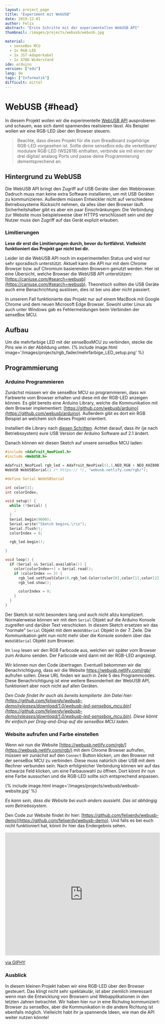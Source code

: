 ```yaml
---
layout: project_page
title: "Experiment mit WebUSB"
date: 2019-12-01
author: Felix
abstract: "Erste Schritte mit der experimentellen WebUSB API"
thumbnail: /images/projects/webusb/webusb.jpg

material:
  - senseBox MCU
  - 1x RGB-LED
  - 1x JST-Adaperkabel
  - 1x 470Ω Widerstand
ide: arduino
version: ["edu"]
lang: de
tags: ["Informatik"]
difficult: mittel
---
```


# WebUSB {#head}

In diesem Projekt wollen wir die experimentelle [WebUSB API](https://developers.google.com/web/updates/2016/03/access-usb-devices-on-the-web) ausprobieren und schauen, was sich damit spannendes realisieren lässt. Als Beispiel wollen wir eine RGB-LED über den Browser steuern.

>Beachte, dass dieses Projekt für die zum Breadboard zugehörige RGB-LED vorgesehen ist. Sollte deine senseBox:edu die verkettbare/ modulare RGB-LED (WS2818) enthalten, verbinde sie mit einen der drei digital/ analaog Ports und passe deine Programmierung dementsprechend an.

## Hintergrund zu WebUSB

Die WebUSB API bringt den Zugriff auf USB Geräte über den Webbrowser. Dadruch muss man keine extra Software installieren, um mit USB Geräten zu kommunizieren. Außerdem müssen Entwickler nicht auf verschiedene Betriebssysteme Rücksicht nehmen, da alles über den Browser läuft. Sicherheitshalber gibt es aber ein paar Einschränkungen: Die Verbindung zur Website muss beispielsweise über HTTPS verschlüsselt sein und der Nutzer muss den Zugriff auf das Gerät explizit erlauben.

### Limitierungen

<b>Lese dir erst die Limitierungen durch, bevor du fortfährst. Vielleicht funktioniert das Projekt gar nicht bei dir.</b>

Leider ist die WebUSB API noch im experimentellen Status und wird nur sehr sporadisch unterstützt. Aktuell kann die API nur mit dem Chrome Browser bzw. auf Chromium basierenden Browsern genutzt werden. Hier ist eine Übersicht, welche Browser die WebUSB API unterstützen: [https://caniuse.com/#search=webusb](https://caniuse.com/#search=webusb). Theoretisch sollten die USB Geräte auch eine Benachrichtung auslösen, dies ist bei uns aber nicht passiert.

In unserem Fall funktionierte das Projekt nur auf einem MacBook mit Google Chrome und dem neuen Microsoft Edge Browser. Sowohl unter Linux als auch unter Windows gab es Fehlermeldungen beim Verbinden der senseBox MCU.

## Aufbau

Um die mehrfarbige LED mit der senseBoxMCU zu verbinden, stecke die Pins wie in der Abbildung unten.
{% include image.html image='/images/projects/rgb_fader/mehrfarbige_LED_setup.png' %}

## Programmierung

### Arduino Programmieren

Zunächst müssen wir die senseBox MCU so programmieren, dass wir Farbwerte vom Browser erhalten und diese mit der RGB-LED anzeigen können. Es gibt bereits eine Arduino Library, welche die Kommunikation mit dem Browser implementiert: [https://github.com/webusb/arduino](https://github.com/webusb/arduino). Außerdem gibt es dort ein RGB Beispiel an welchem sich dieses Projekt orientiert.

Installiert die Library nach [diesen Schritten](https://github.com/webusb/arduino#getting-started). Achtet darauf, dass ihr (je nach Betriebssystem) eure USB Version der Arduino Software auf 2.1 ändert.

Danach können wir diesen Sketch auf unsere senseBox MCU laden:

```c
#include <Adafruit_NeoPixel.h>
#include <WebUSB.h>

Adafruit_NeoPixel rgb_led = Adafruit_NeoPixel(1,1,NEO_RGB + NEO_KHZ800);
WebUSB WebUSBSerial(1 /* https:// */, "webusb.netlify.com/rgb/");

#define Serial WebUSBSerial

int color[3];
int colorIndex;

void setup() {
  while (!Serial) {
    ;
  }
  Serial.begin(9600);
  Serial.write("Sketch begins.\r\n");
  Serial.flush();
  colorIndex = 0;

  rgb_led.begin();

}

void loop() {
  if (Serial && Serial.available()) {
    color[colorIndex++] = Serial.read();
    if (colorIndex == 3) {
      rgb_led.setPixelColor(0,rgb_led.Color(color[0],color[1],color[2]));
      rgb_led.show();

      colorIndex = 0;
    }
  }
}
```

Der Sketch ist nicht besonders lang und auch nicht allzu kompliziert. Normalerweise können wir mit dem `Serial` Objekt auf die Arduino Konsole zugreifen und darüber Text verschicken. In diesem Sketch ersetzen wir das "normale" `Serial` Objekt mit dem `WebUSBSerial` Objekt in der 7. Zeile. Die Kommunikation geht nun nicht mehr über die Konsole sondern über das `WebUSBSerial` Objekt zum Browser.

Im `loop` lesen wir den RGB Farbcode aus, welchen wir später vom Browser zum Arduino senden. Der Farbcode wird dann mit der RGB-LED angezeigt.

Wir können nun den Code übertragen. Eventuell bekommen wir die Benachrichtigung, dass wir die Website https://webusb.netlify.com/rgb/ aufrufen sollen. Diese URL finden wir auch in Zeile 5 des Programmcodes. Diese Benachrichtigung ist eine weitere Besonderheit der WebUSB API, funktioniert aber noch nicht auf allen Geräten.

<i>Den Code findet Ihr auch als bereits kompilierte .bin Datei hier: [https://github.com/felixerdy/webusb-demo/releases/download/1.0/webusb-led-sensebox_mcu.bin](https://github.com/felixerdy/webusb-demo/releases/download/1.0/webusb-led-sensebox_mcu.bin). Diese könnt Ihr einfach per Drag-and-Drop auf die senseBox MCU laden.</i>

### Website aufrufen und Farbe einstellen

Wenn wir nun die Website [https://webusb.netlify.com/rgb/](https://webusb.netlify.com/rgb/) mit dem Chrome Browser aufrufen, müssen wir zunächst auf den `Connect` Button klicken, um den Browser mit der senseBox MCU zu verbinden. Diese muss natürlich über USB mit dem Rechner verbunden sein. Nach erfolgreicher Verbindung können wir auf das schwarze Feld klicken, um eine Farbauswahl zu öffnen. Dort könnt ihr nun eine Farbe aussuchen und die RGB-LED sollte sich entsprechend anpassen.

{% include image.html image='/images/projects/webusb/webusb-website.jpg' %}

<i>Es kann sein, dass die Website bei euch anders aussieht. Das ist abhängig vom Betriebssystem.</i>

Den Code zur Website findet ihr hier: [https://github.com/felixerdy/webusb-demo](https://github.com/felixerdy/webusb-demo). Und falls es bei euch nicht funktioniert hat, könnt ihr hier das Endergebnis sehen.

<div style="height:400px;position:relative;"><iframe src="https://giphy.com/embed/U1sq7sxj6aQuRnH7er" width="100%" height="100%" style="position:absolute" frameBorder="0" class="giphy-embed" allowFullScreen></iframe></div><p><a href="https://giphy.com/gifs/U1sq7sxj6aQuRnH7er">via GIPHY</a></p>

### Ausblick

In diesem kleinen Projekt haben wir eine RGB-LED über den Browser gesteuert. Das klingt nicht sehr spektakulär, ist aber ziemlich interessant wenn man die Entwicklung von Browsern und Webapplikationen in den letzten Jahren betrachtet. Wir haben hier nur in eine Richutng kommuniziert: Browser zu senseBox, aber die Kommunikation in die andere Richtung ist ebenfalls möglich. Vielleicht habt ihr ja spannende Ideen, wie man die API weiter nutzen könnte!
